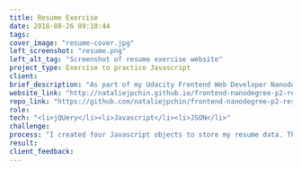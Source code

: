 ```yaml
---
title: Resume Exercise
date: 2018-08-26 09:10:44
tags:
cover_image: "resume-cover.jpg"
left_screenshot: "resume.png"
left_alt_tag: "Screenshot of resume exercise website"
project_type: Exercise to practice Javascript 
client:
brief_description: "As part of my Udacity Frontend Web Developer Nanodegree course, I was required to create an interactive online resume." 
website_link: "http://nataliejpchin.github.io/frontend-nanodegree-p2-resume/ "
repo_link: "https://github.com/nataliejpchin/frontend-nanodegree-p2-resume "
role:
tech: "<li>jQUery</li><li>Javascript</li><li>JSON</li>"
challenge:
process: "I created four Javascript objects to store my resume data. Then I wrote Javascript code to build loops and created functions to dynamically modify the DOM to display the information. I also called the Google Maps API to show a map of my location with a marker that can be clicked on to show additional information."
result:
client_feedback:
---
```

